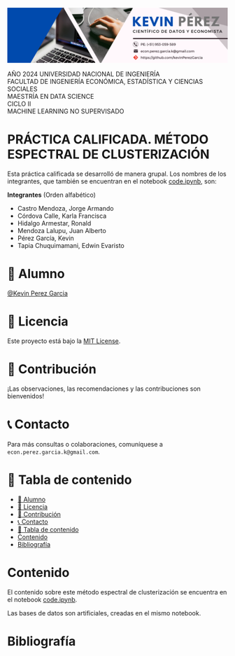 ![logo](https://github.com/kevinPerezGarcia/kevinPerezGarcia/blob/main/logo.png)

<p>
AÑO 2024
UNIVERSIDAD NACIONAL DE INGENIERÍA <br>
FACULTAD DE INGENIERÍA ECONÓMICA, ESTADÍSTICA Y CIENCIAS SOCIALES <br>
MAESTRÍA EN DATA SCIENCE <br>
CICLO II <br>
MACHINE LEARNING NO SUPERVISADO <br>
</p>

<h1>PRÁCTICA CALIFICADA. MÉTODO ESPECTRAL DE CLUSTERIZACIÓN</h1>

Esta práctica calificada se desarrolló de manera grupal. Los nombres de los integrantes, que también se encuentran en el notebook [code.ipynb](./notebooks/code.ipynb), son:

**Integrantes** (Orden alfabético)

- Castro Mendoza, Jorge Armando
- Córdova Calle, Karla Francisca
- Hidalgo Armestar, Ronald
- Mendoza Lalupu, Juan Alberto
- Pérez García, Kevin
- Tapia Chuquimamani, Edwin Evaristo

# 👥 Alumno

[@Kevin Perez Garcia](https://www.linkedin.com/in/kevinperezgarcia)

# 📜 Licencia

Este proyecto está bajo la [MIT License](./LICENSE).

# 🤝 Contribución

¡Las observaciones, las recomendaciones y las contribuciones son bienvenidos!

# 📞 Contacto

Para más consultas o colaboraciones, comuníquese a `econ.perez.garcia.k@gmail.com`.

# 📌 Tabla de contenido
- [👥 Alumno](#-alumno)
- [📜 Licencia](#-licencia)
- [🤝 Contribución](#-contribución)
- [📞 Contacto](#-contacto)
- [📌 Tabla de contenido](#-tabla-de-contenido)
- [Contenido](#contenido)
- [Bibliografía](#bibliografía)

# Contenido

El contenido sobre este método espectral de clusterización se encuentra en el notebook [code.ipynb](./notebooks/code.ipynb).

Las bases de datos son artificiales, creadas en el mismo notebook.

# Bibliografía